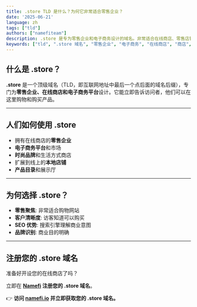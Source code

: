 ```yaml
---
title: .store TLD 是什么？为何它非常适合零售企业？
date: '2025-06-21'
language: zh
tags: ["tld"]
authors: ["namefiteam"]
description: .store 是专为零售企业和电子商务设计的域名。非常适合在线商店、零售店铺和零售平台。
keywords: ["tld", ".store 域名", "零售企业", "电子商务", "在线商店", "商店", "零售平台"]
---
```


## **什么是 .store？**

**.store** 是一个顶级域名（TLD，即互联网地址中最后一个点后面的域名后缀），专门为**零售企业、在线商店和电子商务平台**设计。它能立即告诉访问者，他们可以在这里购物和购买产品。

---

## **人们如何使用 .store**

*   拥有在线商店的**零售企业**
*   **电子商务平台**和市场
*   **时尚品牌**和生活方式商店
*   扩展到线上的**本地店铺**
*   **产品目录**和展示厅

---

## **为何选择 .store？**

*   **零售聚焦**: 非常适合购物网站
*   **客户清晰度**: 访客知道可以购买
*   **SEO 优势**: 搜索引擎理解商业意图
*   **品牌识别**: 商业目的明确

---

## **注册您的 .store 域名**

准备好开设您的在线商店了吗？

立即在 **[Namefi](https://namefi.io) 注册您的 .store 域名**。

👉 **访问 [namefi.io](https://namefi.io) 并立即获取您的 .store 域名。**